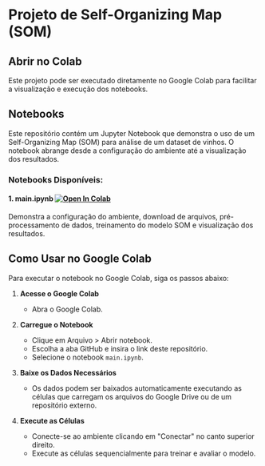 # Projeto de Self-Organizing Map (SOM)

## Abrir no Colab
Este projeto pode ser executado diretamente no Google Colab para facilitar a visualização e execução dos notebooks.

## Notebooks

Este repositório contém um Jupyter Notebook que demonstra o uso de um Self-Organizing Map (SOM) para análise de um dataset de vinhos. O notebook abrange desde a configuração do ambiente até a visualização dos resultados.

### Notebooks Disponíveis:

#### 1. main.ipynb [![Open In Colab](https://colab.research.google.com/assets/colab-badge.svg)](https://colab.research.google.com/github/KauaHenSilva/python_classification_som_wine/blob/master/main.ipynb)
Demonstra a configuração do ambiente, download de arquivos, pré-processamento de dados, treinamento do modelo SOM e visualização dos resultados.

## Como Usar no Google Colab
Para executar o notebook no Google Colab, siga os passos abaixo:

1. **Acesse o Google Colab**
   - Abra o Google Colab.

2. **Carregue o Notebook**
   - Clique em Arquivo > Abrir notebook.
   - Escolha a aba GitHub e insira o link deste repositório.
   - Selecione o notebook `main.ipynb`.

3. **Baixe os Dados Necessários**
   - Os dados podem ser baixados automaticamente executando as células que carregam os arquivos do Google Drive ou de um repositório externo.

4. **Execute as Células**
   - Conecte-se ao ambiente clicando em "Conectar" no canto superior direito.
   - Execute as células sequencialmente para treinar e avaliar o modelo.

